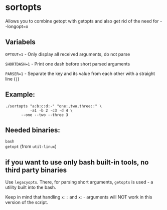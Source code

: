 # sortopts
Allows you to combine getopt with getopts and also get rid of the need for --longopt=x

## Variabels
`OPTOUT=1` - Only display all received arguments, do not parse

`SHORTDASH=1` - Print one dash before short parsed arguments

`PARSER=1` - Separate the key and its value from each other with a straight line (`|`)

## Example:
```
./sortopts "a:b:c:d:-" "one:,two,three::" \
           -a1 -b 2 -c3 -d 4 \
	   --one --two --three 3
```

## Needed binaries:
`bash` \
`getopt` (from `util-linux`)

## if you want to use only bash built-in tools, no third party binaries
Use `legacyopts`. There, for parsing short arguments, `getopts` is used - a utility built into the bash.

Keep in mind that handling `x::` and `x:-` arguments will NOT work in this version of the script.
